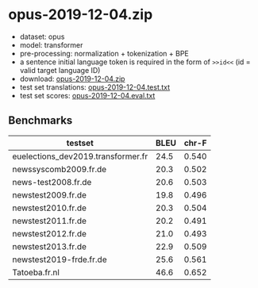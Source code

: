 # opus-2019-12-04.zip

* dataset: opus
* model: transformer
* pre-processing: normalization + tokenization + BPE
* a sentence initial language token is required in the form of `>>id<<` (id = valid target language ID)
* download: [opus-2019-12-04.zip](https://object.pouta.csc.fi/OPUS-MT-models/fr-de+af+fy+nl/opus-2019-12-04.zip)
* test set translations: [opus-2019-12-04.test.txt](https://object.pouta.csc.fi/OPUS-MT-models/fr-de+af+fy+nl/opus-2019-12-04.test.txt)
* test set scores: [opus-2019-12-04.eval.txt](https://object.pouta.csc.fi/OPUS-MT-models/fr-de+af+fy+nl/opus-2019-12-04.eval.txt)

## Benchmarks

| testset               | BLEU  | chr-F |
|-----------------------|-------|-------|
| euelections_dev2019.transformer.fr 	| 24.5 	| 0.540 |
| newssyscomb2009.fr.de 	| 20.3 	| 0.502 |
| news-test2008.fr.de 	| 20.6 	| 0.503 |
| newstest2009.fr.de 	| 19.8 	| 0.496 |
| newstest2010.fr.de 	| 20.3 	| 0.504 |
| newstest2011.fr.de 	| 20.2 	| 0.491 |
| newstest2012.fr.de 	| 21.0 	| 0.493 |
| newstest2013.fr.de 	| 22.9 	| 0.509 |
| newstest2019-frde.fr.de 	| 25.6 	| 0.561 |
| Tatoeba.fr.nl 	| 46.6 	| 0.652 |


